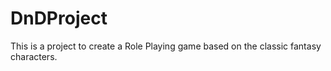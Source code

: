 # DnDProject

This is a project to create a Role Playing game based on the classic fantasy characters.
